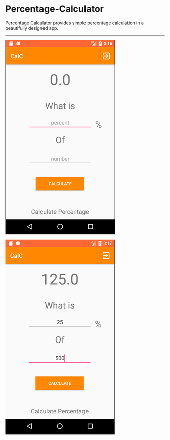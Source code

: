 # Percentage-Calculator
Percentage Calculator provides simple percentage calculation in a beautifully designed app.

---

![](Screenshots/Screen%20Shot%202017-12-22%20at%208.45.48%20PM.png)


![](Screenshots/Screen%20Shot%202017-12-22%20at%208.46.44%20PM.png)
